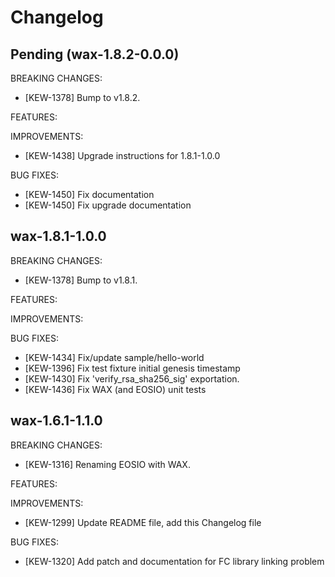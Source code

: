 # Changelog

## Pending (wax-1.8.2-0.0.0)

BREAKING CHANGES:
- [KEW-1378] Bump to v1.8.2.

FEATURES:

IMPROVEMENTS:
- [KEW-1438] Upgrade instructions for 1.8.1-1.0.0

BUG FIXES:
- [KEW-1450] Fix documentation
- [KEW-1450] Fix upgrade documentation

## wax-1.8.1-1.0.0

BREAKING CHANGES:
- [KEW-1378] Bump to v1.8.1.

FEATURES:

IMPROVEMENTS:

BUG FIXES:
- [KEW-1434] Fix/update sample/hello-world
- [KEW-1396] Fix test fixture initial genesis timestamp
- [KEW-1430] Fix 'verify_rsa_sha256_sig' exportation.
- [KEW-1436] Fix WAX (and EOSIO) unit tests

## wax-1.6.1-1.1.0

BREAKING CHANGES:
- [KEW-1316] Renaming EOSIO with WAX.

FEATURES:

IMPROVEMENTS:
- [KEW-1299] Update README file, add this Changelog file

BUG FIXES:
- [KEW-1320] Add patch and documentation for FC library linking problem

